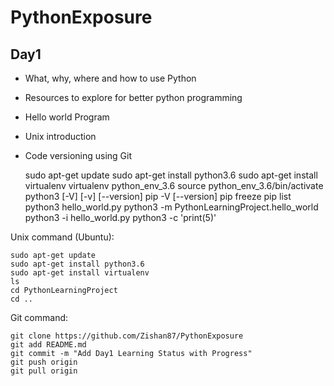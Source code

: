 # PythonExposure


## Day1

* What, why, where and how to use Python
* Resources to explore for better python programming
* Hello world Program
* Unix introduction
* Code versioning using Git


    sudo apt-get update
    sudo apt-get install python3.6
    sudo apt-get install virtualenv
    virtualenv python_env_3.6
    source python_env_3.6/bin/activate
    python3 [-V] [-v] [--version]
    pip -V [--version]
    pip freeze
    pip list
    python3 hello_world.py
    python3 -m PythonLearningProject.hello_world
    python3 -i hello_world.py
    python3 -c 'print(5)'





Unix command (Ubuntu):


    sudo apt-get update
    sudo apt-get install python3.6
    sudo apt-get install virtualenv
    ls
    cd PythonLearningProject
    cd ..
    

Git command:


    git clone https://github.com/Zishan87/PythonExposure
    git add README.md
    git commit -m "Add Day1 Learning Status with Progress"
    git push origin
    git pull origin